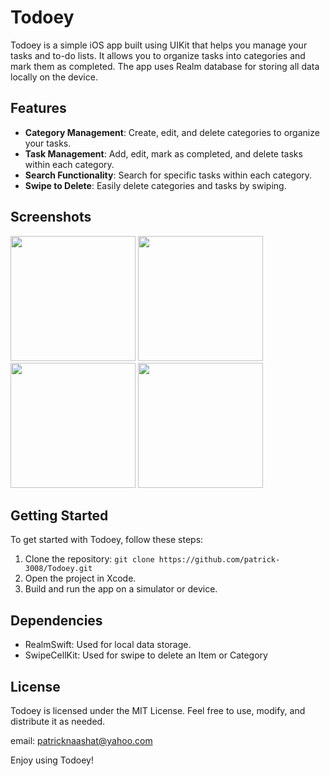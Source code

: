 # Todoey

Todoey is a simple iOS app built using UIKit that helps you manage your tasks and to-do lists. It allows you to organize tasks into categories and mark them as completed. The app uses Realm database for storing all data locally on the device.

## Features

- **Category Management**: Create, edit, and delete categories to organize your tasks.
- **Task Management**: Add, edit, mark as completed, and delete tasks within each category.
- **Search Functionality**: Search for specific tasks within each category.
- **Swipe to Delete**: Easily delete categories and tasks by swiping.

## Screenshots

<img src = "https://github.com/patrick-3008/Todoey/assets/121394398/77d8b30d-6f34-4c3b-a911-64e011cbf010" width = "200">
<img src = "https://github.com/patrick-3008/Todoey/assets/121394398/e13c3847-0823-45cd-a3b0-04671f0a9aca" width = "200">
<img src = "https://github.com/patrick-3008/Todoey/assets/121394398/680821b9-06f8-4a35-b61d-a249a0421fd6" width = "200">
<img src = "https://github.com/patrick-3008/Todoey/assets/121394398/ad467ed5-a199-475b-bc01-52bd7efd7e9f" width = "200">

## Getting Started

To get started with Todoey, follow these steps:

1. Clone the repository: `git clone https://github.com/patrick-3008/Todoey.git`
2. Open the project in Xcode.
3. Build and run the app on a simulator or device.

## Dependencies

- RealmSwift: Used for local data storage.
- SwipeCellKit: Used for swipe to delete an Item or Category

## License

Todoey is licensed under the MIT License. Feel free to use, modify, and distribute it as needed.

email: patricknaashat@yahoo.com

Enjoy using Todoey!
